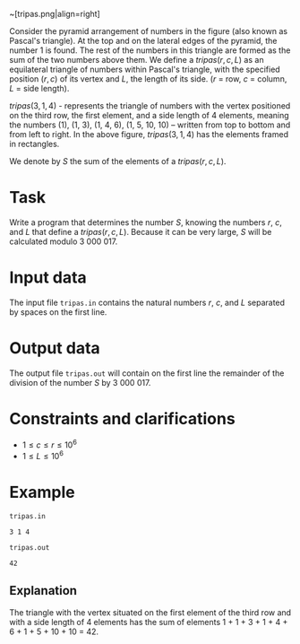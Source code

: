 ~[tripas.png|align=right]

Consider the pyramid arrangement of numbers in the figure (also known as Pascal's triangle). At the top and on the lateral edges of the pyramid, the number $1$ is found. The rest of the numbers in this triangle are formed as the sum of the two numbers above them. We define a $tripas(r, c, L)$ as an equilateral triangle of numbers within Pascal's triangle, with the specified position $(r,c)$ of its vertex and $L$, the length of its side. ($r$ = row, $c$ = column, $L$ = side length).

$tripas(3, 1, 4)$ - represents the triangle of numbers with the vertex positioned on the third row, the first element, and a side length of $4$ elements, meaning the numbers ($1$), ($1$, $3$), ($1$, $4$, $6$), ($1$, $5$, $10$, $10$) – written from top to bottom and from left to right. In the above figure, $tripas(3, 1, 4)$ has the elements framed in rectangles.

We denote by $S$ the sum of the elements of a $tripas(r, c, L)$.

# Task

Write a program that determines the number $S$, knowing the numbers $r$, $c$, and $L$ that define a $tripas(r, c, L)$. Because it can be very large, $S$ will be calculated modulo $3 \ 000 \ 017$.

# Input data

The input file `tripas.in` contains the natural numbers $r$, $c$, and $L$ separated by spaces on the first line.

# Output data

The output file `tripas.out` will contain on the first line the remainder of the division of the number $S$ by $3 \ 000 \ 017$.

# Constraints and clarifications

* $1 \leq c \leq r \leq 10^6$
* $1 \leq L \leq 10^6$

# Example

`tripas.in`
```
3 1 4
```

`tripas.out`
```
42
```

## Explanation

The triangle with the vertex situated on the first element of the third row and with a side length of $4$ elements has the sum of elements $1$ + $1$ + $3$ + $1$ + $4$ + $6$ + $1$ + $5$ + $10$ + $10$ = $42$.